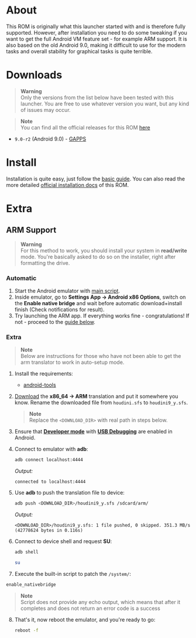 # About
This ROM is originally what this launcher started with and is therefore fully supported. However, after installation you need to do some tweaking if you want to get the full Android VM feature set - for example ARM support. It is also based on the old Android 9.0, making it difficult to use for the modern tasks and overall stability for graphical tasks is quite terrible.


# Downloads
> **Warning**  
> Only the versions from the list below have been tested with this launcher. You are free to use whatever version you want, but any kind of issues may occur.

> **Note**  
> You can find all the official releases for this ROM [here](https://www.android-x86.org/download)

- `9.0-r2` (Android 9.0) - [GAPPS](https://sourceforge.net/projects/android-x86/files/Release%209.0/android-x86_64-9.0-r2.iso/download)


# Install
Installation is quite easy, just follow the [basic guide](../README.md#install). You can also read the more detailed [official installation docs](https://www.android-x86.org/installhowto.html) of this ROM.


# Extra
## ARM Support
> **Warning**  
> For this method to work, you should install your system in **read/write** mode. You're basically asked to do so on the installer, right after formatting the drive.


### Automatic
1. Start the Android emulator with [main script](./launcher.sh).
2. Inside emulator, go to **Settings App -> Android x86 Options**, switch on the **Enable native bridge** and wait before automatic download+install finish (Check notifications for result).
3. Try launching the ARM app. If everything works fine - congratulations! If not - proceed to the [guide below](#extra).


### Extra
> **Note**  
> Below are instructions for those who have not been able to get the arm translator to work in auto-setup mode.

1. Install the requirements:
   - [android-tools](https://developer.android.com/tools/releases/platform-tools)

2. [Download](http://dl.android-x86.org/houdini/9_y/houdini.sfs) the **x86_64 -> ARM** translation and put it somewhere you know. Rename the downloaded file from `houdini.sfs` to `houdini9_y.sfs`. 
   > **Note**  
   > Replace the `<DOWNLOAD_DIR>` with real path in steps below.

3. Ensure that [**Developer mode**](https://developer.android.com/studio/debug/dev-options#enable) with [**USB Debugging**](https://developer.android.com/studio/debug/dev-options#Enable-debugging) are enabled in Android.

4. Connect to emulator with **adb**:
   ```sh
   adb connect localhost:4444
   ```
   *Output:*
   ```Log
   connected to localhost:4444
   ```

5. Use **adb** to push the translation file to device:
   ```sh
   adb push <DOWNLOAD_DIR>/houdini9_y.sfs /sdcard/arm/
   ```
   *Output:*
   ```Log
   <DOWNLOAD_DIR>/houdini9_y.sfs: 1 file pushed, 0 skipped. 351.3 MB/s (42778624 bytes in 0.116s)
   ```

6. Connect to device shell and request **SU**:
   ```sh
   adb shell
   ```
   ```sh
   su
   ```

7.  Execute the built-in script to patch the `/system/`:
   ```sh
   enable_nativebridge
   ```
   > **Note**  
   > Script does not provide any echo output, which means that after it completes and does not return an error code is a success

8. That's it, now reboot the emulator, and you're ready to go:
    ```sh
    reboot -f
    ```
